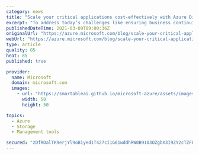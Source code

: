 ```yaml
---
category: news
title: "Scale your critical applications cost-effectively with Azure Disk Storage"
excerpt: "To address today’s challenges like ensuring business continuity and managing reduced cash flow, organizations are accelerating their migration to the cloud. With a wide range of workloads migrating to the cloud, it is important to meet the unique scale needs of these workloads while keeping costs under"
publishedDateTime: 2021-03-09T09:00:36Z
originalUrl: "https://azure.microsoft.com/blog/scale-your-critical-applications-cost-effectively-with-azure-disk-storage/"
webUrl: "https://azure.microsoft.com/blog/scale-your-critical-applications-cost-effectively-with-azure-disk-storage/"
type: article
quality: 85
heat: 85
published: true

provider:
  name: Microsoft
  domain: microsoft.com
  images:
    - url: "https://smartableai.github.io/microsoft-azure/assets/images/organizations/microsoft.com-50x50.jpg"
      width: 50
      height: 50

topics:
  - Azure
  - Storage
  - Management tools

secured: "zDfRDalTK9erjYl9oBiyHd1T427cI1G61wddhRW0B9103OZgbX3I9ZY2cTZF0DZmu6eDPAOFRJLFTQ7JVA4gEWaOq+B8xYWU9eVAH6nq2LSle2IFblmFTOH9cakFGT9u64nitM8HXZKUaTprzP0jRcPwo1YrIzwY8QqT86VsYtZ8mK5wZQOAW1x2iPHO5VKSolR9cqlYLGV8kRg96LlYDn8u2iBUDmVirc0v85RhbwHDhbV4IRObZilXaK2bApDwaHhFmotsnyN1IbaJWj8U3xIiTuaJ/SMjx8rcpRJACbqaeD2zlB3ImY0/0EzKbgESXOWClrrcFYtr+3tS7xW6K5GAUwaO7ru+DgW/aV4v5Ik=;YVcyEKGXWbsZjdtqCt98Lw=="
---
```


